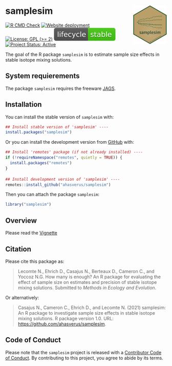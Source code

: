 
<!-- README.md is generated from README.Rmd. Please edit that file -->

# samplesim <img src="man/figures/hexsticker.png" height="120" align="right"/>

<!-- badges: start -->

[![R CMD
Check](https://github.com/ahasverus/samplesim/actions/workflows/R-CMD-check.yaml/badge.svg)](https://github.com/ahasverus/samplesim/actions/workflows/R-CMD-check.yaml)
[![Website
deployment](https://github.com/ahasverus/samplesim/actions/workflows/pkgdown.yaml/badge.svg)](https://github.com/ahasverus/samplesim/actions/workflows/pkgdown.yaml)
[![License: GPL (>=
2)](https://img.shields.io/badge/License-GPL%20%28%3E%3D%202%29-blue.svg)](https://choosealicense.com/licenses/gpl-2.0/)
[![LifeCycle](man/figures/lifecycle/lifecycle-stable.svg)](https://lifecycle.r-lib.org/articles/stages.html#stable)
[![Project Status:
Active](https://www.repostatus.org/badges/latest/active.svg)](https://www.repostatus.org/#active)
<!-- badges: end -->

The goal of the R package `samplesim` is to estimate sample size effects
in stable isotope mixing solutions.

## System requierements

The package `samplesim` requires the freeware
[JAGS](https://mcmc-jags.sourceforge.io/).

## Installation

You can install the stable version of `samplesim` with:

``` r
## Install stable version of 'samplesim' ----
install.packages("samplesim")
```

Or you can install the development version from
[GitHub](https://github.com/) with:

``` r
## Install 'remotes' package (if not already installed) ----
if (!requireNamespace("remotes", quietly = TRUE)) {
  install.packages("remotes")
}

## Install development version of 'samplesim' ----
remotes::install_github("ahasverus/samplesim")
```

Then you can attach the package `samplesim`:

``` r
library("samplesim")
```

## Overview

Please read the
[Vignette](https://ahasverus.github.io/samplesim/articles/samplesim.html)

## Citation

Please cite this package as:

> Lecomte N., Ehrich D., Casajus N., Berteaux D., Cameron C., and Yoccoz
> N.G. How many is enough? An R package for evaluating the effect of
> sample size on estimates and precision of stable isotope mixing
> solutions. Submitted to *Methods in Ecology and Evolution*.

Or alternatively:

> Casajus N., Cameron C., Ehrich D., and Lecomte N. (2021) samplesim: An
> R package to investigate sample size effects in stable isotope mixing
> solutions. R package version 1.0. URL:
> <https://github.com/ahasverus/samplesim>.

## Code of Conduct

Please note that the `samplesim` project is released with a [Contributor
Code of
Conduct](https://contributor-covenant.org/version/2/0/CODE_OF_CONDUCT.html).
By contributing to this project, you agree to abide by its terms.
